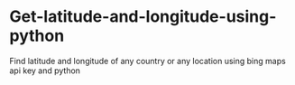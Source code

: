 # Get-latitude-and-longitude-using-python
Find latitude and longitude of any country or any location using bing maps api key and python
